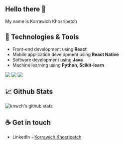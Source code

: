 ## Hello there 👋
My name is Korrawich Khosripetch

## 🔧 Technologies & Tools
- Front-end development using **React**
- Mobile application development using **React Native**
- Software development using **Java**
- Machine learning using **Python, Scikit-learn**

![](https://img.shields.io/badge/-Firebase-informational?style=flat&logo=firebase&logoColor=white&color=42b883&labelColor=555555)
![](https://img.shields.io/badge/-MongoDB-informational?style=flat&logo=mongodb&logoColor=white&color=42b883&labelColor=555555)
![](https://img.shields.io/badge/-Mapbox-informational?style=flat&logo=mapbox&logoColor=white&color=42b883&labelColor=555555)

## 📈 Github Stats

![knwch's github stats](https://github-readme-stats.vercel.app/api?username=knwch&show_icons=true&count_private=true&theme=vue&hide=stars,issues)

## ☕ Get in touch
- LinkedIn - [Korrawich Khosripetch](https://www.linkedin.com/in/knwch/)


<!--
**knwch/knwch** is a ✨ _special_ ✨ repository because its `README.md` (this file) appears on your GitHub profile.

Here are some ideas to get you started:

- 🔭 I’m currently working on ...
- 🌱 I’m currently learning ...
- 👯 I’m looking to collaborate on ...
- 🤔 I’m looking for help with ...
- 💬 Ask me about ...
- 📫 How to reach me: ...
- 😄 Pronouns: ...
- ⚡ Fun fact: ...
-->
